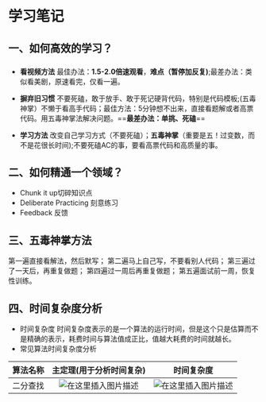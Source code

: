 # 学习笔记
## 一、如何高效的学习？
### 

 - **看视频方法**
最佳办法：**1.5-2.0倍速观看**，**难点（暂停加反复)**;最差办法：类似看美剧，原速看完，仅看一遍。
 - **摒弃旧习惯**
 不要死磕，敢于放手、敢于死记硬背代码，特别是代码模板;(五毒神掌）不懒于看高手代码；最佳方法：5分钟想不出来，直接看题解或者高票代码。用五毒神掌法解决问题。==**最差办法：单挑、死磕**==
  
 - **学习方法**
改变自己学习方式（不要死磕）；**五毒神掌**（重要是五！过变数，而不是花很长时间);不要死磕AC的事，要看高票代码和高质量的事。
## 二、如何精通一个领域？
 - Chunk it up切碎知识点
 - Deliberate Practicing 刻意练习
 - Feedback 反馈
##  三、五毒神掌方法
第一遍直接看解法，然后默写；
第二遍马上自己写，不要看别人代码；
第三遍过了一天后，再重复做题；
第四遍过一周后再重复做题；
第五遍面试前一周，恢复性训练。
## 四、时间复杂度分析
 - 时间复杂度
时间复杂度表示的是一个算法的运行时间，但是这个只是估算而不是精确的表示，耗费时间与算法值成正比，值越大耗费的时间就越长。
 - 常见算法时间复杂度分析

| 算法名称 | 主定理(用于分析时间复杂)      | 时间复杂度|
|:--------:| :-------------:|:------:|
| 二分查找 |![在这里插入图片描述](https://img-blog.csdnimg.cn/20200911210214681.png#pic_center) |   ![在这里插入图片描述](https://img-blog.csdnimg.cn/20200911210310416.png#pic_center)